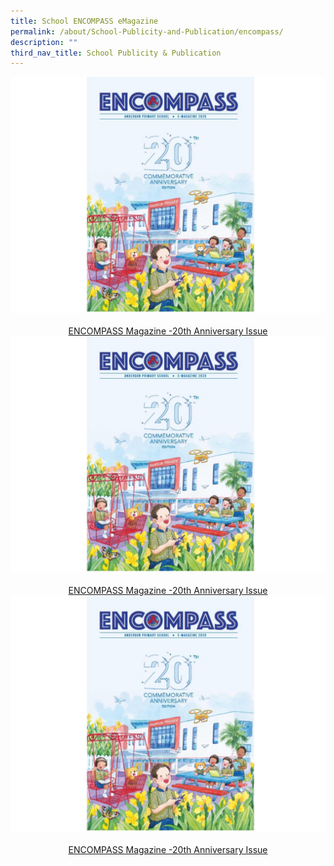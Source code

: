 ```yaml
---
title: School ENCOMPASS eMagazine
permalink: /about/School-Publicity-and-Publication/encompass/
description: ""
third_nav_title: School Publicity & Publication
---
```

<img style="width: %;" src="/images/2023%20Images/Encompass 20th Anniversary.jpg" align = "centre" />
 <center><a href="https://go.gov.sg/andpsencompass2020">ENCOMPASS Magazine -20th Anniversary Issue </a></center>
 
 <img style="width: %;" src="/images/2023%20Images/Encompass 20th Anniversary.jpg" align = "centre" />
 <center><a href="https://go.gov.sg/andpsencompass2020">ENCOMPASS Magazine -20th Anniversary Issue </a></center>
 
 
 <img style="width: %;" src="/images/2023%20Images/Encompass 20th Anniversary.jpg" align = "centre" />
 <center><a href="https://go.gov.sg/andpsencompass2020">ENCOMPASS Magazine -20th Anniversary Issue </a></center>